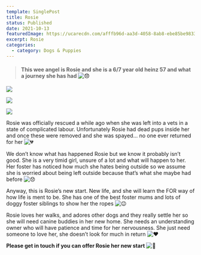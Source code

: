 ```yaml
---
template: SinglePost
title: Rosie
status: Published
date: 2021-10-13
featuredImage: https://ucarecdn.com/afffb96d-aa3d-4058-8ab8-ebe85be9833b/-/crop/288x168/107,202/-/preview/
excerpt: Rosie
categories:
  - category: Dogs & Puppies
---
```

> #### This wee angel is Rosie and she is a 6/7 year old heinz 57 and what a journey she has had ![😞](https://static.xx.fbcdn.net/images/emoji.php/v9/t22/1/16/1f61e.png)

![](https://ucarecdn.com/9ba32ced-e6b7-409a-ac48-4bc0d3b7bc6f/)

![](https://ucarecdn.com/5806ed9b-8fcd-4c35-b6d3-c6bfff0fe5d4/)

![](https://ucarecdn.com/3fcb20e7-0213-416b-8673-87896f1afc4d/)

Rosie was officially rescued a while ago when she was left into a vets in a state of complicated labour. Unfortunately Rosie had dead pups inside her and once these were removed and she was spayed... no one ever returned for her ![💔](https://static.xx.fbcdn.net/images/emoji.php/v9/te7/1/16/1f494.png)

We don’t know what has happened Rosie but we know it probably isn’t good. She is a very timid girl, unsure of a lot and what will happen to her. Her foster has noticed how much she hates being outside so we assume she is worried about being left outside because that’s what she maybe had before ![😞](https://static.xx.fbcdn.net/images/emoji.php/v9/t22/1/16/1f61e.png)

Anyway, this is Rosie’s new start. New life, and she will learn the FOR way of how life is ment to be. She has one of the best foster mums and lots of doggy foster siblings to show her the ropes ![😉](https://static.xx.fbcdn.net/images/emoji.php/v9/t57/1/16/1f609.png)

Rosie loves her walks, and adores other dogs and they really settle her so she will need canine buddies in her new home. She needs an understanding owner who will have patience and time for her nervousness. She just need someone to love her, she doesn’t look for much in return ![❤️](https://static.xx.fbcdn.net/images/emoji.php/v9/t6c/1/16/2764.png)

**Please get in touch if you can offer Rosie her new start** ![🐶](https://static.xx.fbcdn.net/images/emoji.php/v9/t2f/1/16/1f436.png)